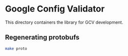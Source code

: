 # Google Config Validator

This directory containers the library for GCV development.

## Regenerating protobufs

```sh
make proto
```
